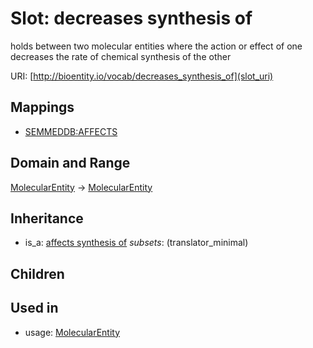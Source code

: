 # Slot: decreases synthesis of


holds between two molecular entities where the action or effect of one decreases the rate of chemical synthesis of the other

URI: [http://bioentity.io/vocab/decreases_synthesis_of](slot_uri)
## Mappings

 * [SEMMEDDB:AFFECTS](http://purl.obolibrary.org/obo/SEMMEDDB_AFFECTS)
## Domain and Range

[MolecularEntity](MolecularEntity.md) -> [MolecularEntity](MolecularEntity.md)
## Inheritance

 *  is_a: [affects synthesis of](affects_synthesis_of.md) *subsets*: (translator_minimal)
## Children

## Used in

 *  usage: [MolecularEntity](MolecularEntity.md)
